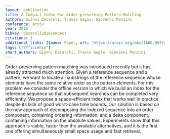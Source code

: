 ```yaml
---
layout: publication
title: A Compact Index For Order-preserving Pattern Matching
authors: Gianni Decaroli, Travis Gagie, Giovanni Manzini
conference: Arxiv
year: 2016
bibkey: decaroli2016compact
citations: 1
additional_links: [{name: Paper, url: 'https://arxiv.org/abs/1606.05724'}]
tags: ["Efficiency"]
short_authors: Gianni Decaroli, Travis Gagie, Giovanni Manzini
---
```

Order-preserving pattern matching was introduced recently but it has already
attracted much attention. Given a reference sequence and a pattern, we want to
locate all substrings of the reference sequence whose elements have the same
relative order as the pattern elements. For this problem we consider the
offline version in which we build an index for the reference sequence so that
subsequent searches can be completed very efficiently. We propose a
space-efficient index that works well in practice despite its lack of good
worst-case time bounds. Our solution is based on the new approach of
decomposing the indexed sequence into an order component, containing ordering
information, and a delta component, containing information on the absolute
values. Experiments show that this approach is viable, faster than the
available alternatives, and it is the first one offering simultaneously small
space usage and fast retrieval.